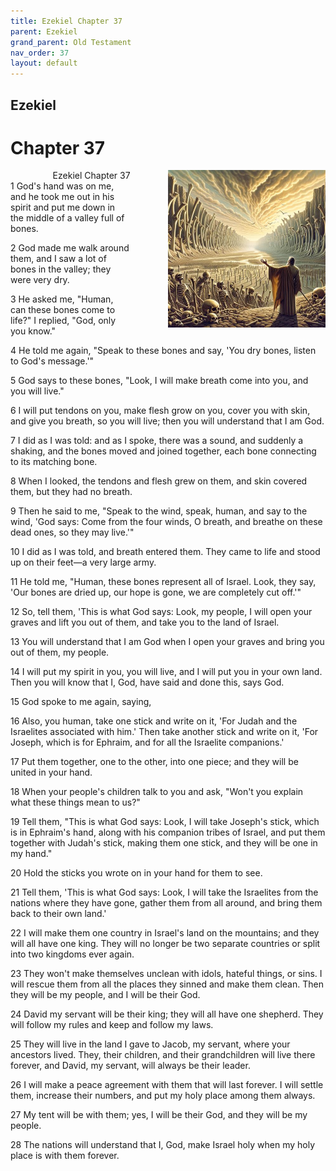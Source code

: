 ```yaml
---
title: Ezekiel Chapter 37
parent: Ezekiel
grand_parent: Old Testament
nav_order: 37
layout: default
---
```


## Ezekiel

# Chapter 37

<div style="clear: both; text-align: right;">
    <div style="max-width: 50%; height: auto; float: right; margin: 0 0 10px 10px; padding-left: 10%;">
        <img src="/assets/Image/Ezekiel/500/37.jpg" alt="Ezekiel Chapter 37" class="chapter-image">
    </div>
    <figcaption style="font-size: 14px; text-align: right;">Ezekiel Chapter 37</figcaption>
</div>
1 God's hand was on me, and he took me out in his spirit and put me down in the middle of a valley full of bones.

2 God made me walk around them, and I saw a lot of bones in the valley; they were very dry.

3 He asked me, "Human, can these bones come to life?" I replied, "God, only you know."

4 He told me again, "Speak to these bones and say, 'You dry bones, listen to God's message.'"

5 God says to these bones, "Look, I will make breath come into you, and you will live."

6 I will put tendons on you, make flesh grow on you, cover you with skin, and give you breath, so you will live; then you will understand that I am God.

7 I did as I was told: and as I spoke, there was a sound, and suddenly a shaking, and the bones moved and joined together, each bone connecting to its matching bone.

8 When I looked, the tendons and flesh grew on them, and skin covered them, but they had no breath.

9 Then he said to me, "Speak to the wind, speak, human, and say to the wind, 'God says: Come from the four winds, O breath, and breathe on these dead ones, so they may live.'"

10 I did as I was told, and breath entered them. They came to life and stood up on their feet—a very large army.

11 He told me, "Human, these bones represent all of Israel. Look, they say, 'Our bones are dried up, our hope is gone, we are completely cut off.'"

12 So, tell them, 'This is what God says: Look, my people, I will open your graves and lift you out of them, and take you to the land of Israel.

13 You will understand that I am God when I open your graves and bring you out of them, my people.

14 I will put my spirit in you, you will live, and I will put you in your own land. Then you will know that I, God, have said and done this, says God.

15 God spoke to me again, saying,

16 Also, you human, take one stick and write on it, 'For Judah and the Israelites associated with him.' Then take another stick and write on it, 'For Joseph, which is for Ephraim, and for all the Israelite companions.'

17 Put them together, one to the other, into one piece; and they will be united in your hand.

18 When your people's children talk to you and ask, "Won't you explain what these things mean to us?"

19 Tell them, "This is what God says: Look, I will take Joseph's stick, which is in Ephraim's hand, along with his companion tribes of Israel, and put them together with Judah's stick, making them one stick, and they will be one in my hand."

20 Hold the sticks you wrote on in your hand for them to see.

21 Tell them, 'This is what God says: Look, I will take the Israelites from the nations where they have gone, gather them from all around, and bring them back to their own land.'

22 I will make them one country in Israel's land on the mountains; and they will all have one king. They will no longer be two separate countries or split into two kingdoms ever again.

23 They won't make themselves unclean with idols, hateful things, or sins. I will rescue them from all the places they sinned and make them clean. Then they will be my people, and I will be their God.

24 David my servant will be their king; they will all have one shepherd. They will follow my rules and keep and follow my laws.

25 They will live in the land I gave to Jacob, my servant, where your ancestors lived. They, their children, and their grandchildren will live there forever, and David, my servant, will always be their leader.

26 I will make a peace agreement with them that will last forever. I will settle them, increase their numbers, and put my holy place among them always.

27 My tent will be with them; yes, I will be their God, and they will be my people.

28 The nations will understand that I, God, make Israel holy when my holy place is with them forever.


